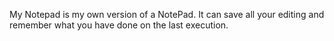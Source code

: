  My Notepad is my own version of a NotePad. It can save all your editing and remember what you have done on the last execution.
 
